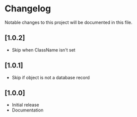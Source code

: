 # Changelog

Notable changes to this project will be documented in this file.

## [1.0.2]

- Skip when ClassName isn't set


## [1.0.1]

- Skip if object is not a database record


## [1.0.0]

- Initial release
- Documentation
